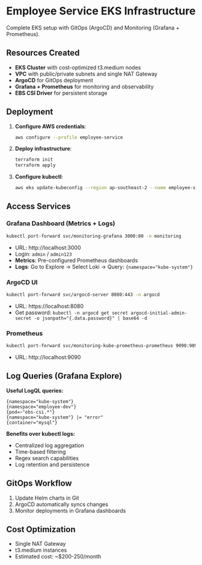 # Employee Service EKS Infrastructure

Complete EKS setup with GitOps (ArgoCD) and Monitoring (Grafana + Prometheus).

## Resources Created

- **EKS Cluster** with cost-optimized t3.medium nodes
- **VPC** with public/private subnets and single NAT Gateway
- **ArgoCD** for GitOps deployment
- **Grafana + Prometheus** for monitoring and observability
- **EBS CSI Driver** for persistent storage

## Deployment

1. **Configure AWS credentials**:
   ```bash
   aws configure --profile employee-service
   ```

2. **Deploy infrastructure**:
   ```bash
   terraform init
   terraform apply
   ```

3. **Configure kubectl**:
   ```bash
   aws eks update-kubeconfig --region ap-southeast-2 --name employee-service-cluster --profile employee-service
   ```

## Access Services

### Grafana Dashboard (Metrics + Logs)
```bash
kubectl port-forward svc/monitoring-grafana 3000:80 -n monitoring
```
- URL: http://localhost:3000
- Login: `admin` / `admin123`
- **Metrics**: Pre-configured Prometheus dashboards
- **Logs**: Go to Explore → Select Loki → Query: `{namespace="kube-system"}`

### ArgoCD UI
```bash
kubectl port-forward svc/argocd-server 8080:443 -n argocd
```
- URL: https://localhost:8080
- Get password: `kubectl -n argocd get secret argocd-initial-admin-secret -o jsonpath="{.data.password}" | base64 -d`

### Prometheus
```bash
kubectl port-forward svc/monitoring-kube-prometheus-prometheus 9090:9090 -n monitoring
```
- URL: http://localhost:9090

## Log Queries (Grafana Explore)

**Useful LogQL queries:**
```
{namespace="kube-system"}
{namespace="employee-dev"}
{pod=~"ebs-csi.*"}
{namespace="kube-system"} |= "error"
{container="mysql"}
```

**Benefits over kubectl logs:**
- Centralized log aggregation
- Time-based filtering
- Regex search capabilities
- Log retention and persistence

## GitOps Workflow

1. Update Helm charts in Git
2. ArgoCD automatically syncs changes
3. Monitor deployments in Grafana dashboards

## Cost Optimization

- Single NAT Gateway
- t3.medium instances
- Estimated cost: ~$200-250/month